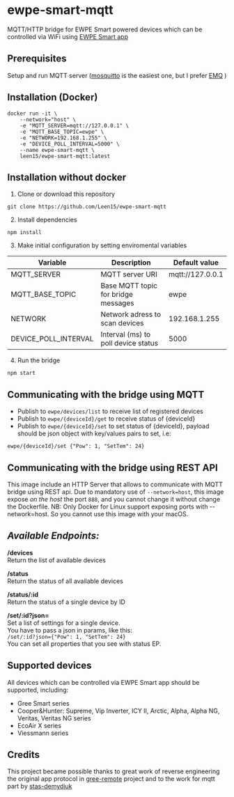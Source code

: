# ewpe-smart-mqtt
MQTT/HTTP bridge for EWPE Smart powered devices which can be controlled via WiFi using [EWPE Smart app](https://play.google.com/store/apps/details?id=com.gree.ewpesmart)

## Prerequisites

Setup and run MQTT server ([mosquitto](https://mosquitto.org/) is the easiest one, but I prefer [EMQ](https://www.emqx.io/) )


## Installation (Docker)

```
docker run -it \
    --network="host" \
    -e "MQTT_SERVER=mqtt://127.0.0.1" \
    -e "MQTT_BASE_TOPIC=ewpe" \
    -e "NETWORK=192.168.1.255" \
    -e "DEVICE_POLL_INTERVAL=5000" \
    --name ewpe-smart-mqtt \
    leen15/ewpe-smart-mqtt:latest
```

## Installation without docker

1. Clone or download this repository
```
git clone https://github.com/Leen15/ewpe-smart-mqtt
```
2. Install dependencies
```
npm install
```
3. Make initial configuration by setting enviromental variables

| Variable | Description | Default value |
| --- | --- | --- |
| MQTT_SERVER |MQTT server URI|mqtt://127.0.0.1|
| MQTT_BASE_TOPIC |Base MQTT topic for bridge messages|ewpe
| NETWORK |Network adress to scan devices|192.168.1.255
| DEVICE_POLL_INTERVAL |Interval (ms) to poll device status|5000

4. Run the bridge
```
npm start
```

## Communicating with the bridge using MQTT

- Publish to `ewpe/devices/list` to receive list of registered devices
- Publish to `ewpe/{deviceId}/get` to receive status of {deviceId}
- Publish to `ewpe/{deviceId}/set` to set status of {deviceId}, payload should be json object with key/values pairs to set, i.e:
```
ewpe/{deviceId}/set {"Pow": 1, "SetTem": 24}
```

## Communicating with the bridge using REST API
This image include an HTTP Server that allows to communicate with MQTT bridge using REST api.
Due to mandatory use of `--network=host`, this image expose _on the host_ the port `888`, and you cannot change it without change the Dockerfile.
NB: Only Docker for Linux support exposing ports with --network=host. So you cannot use this image with your macOS.

*Available Endpoints:*
--------------------
**/devices**  
Return the list of available devices

**/status**  
Return the status of all available devices

**/status/:id**  
Return the status of a single device by ID

**/set/:id?json=**  
Set a list of settings for a single device.  
You have to pass a json in params, like this:   
`/set/:id?json={"Pow": 1, "SetTem": 24}`  
You can set all properties that you see with status EP.

## Supported devices
All devices which can be controlled via EWPE Smart app should be supported, including:

- Gree Smart series
- Cooper&Hunter: Supreme, Vip Inverter, ICY II, Arctic, Alpha, Alpha NG, Veritas, Veritas NG series
- EcoAir X series
- Viessmann series

## Credits
This project became possible thanks to great work of reverse engineering the original app protocol in [gree-remote](https://github.com/tomikaa87/gree-remote) project and to the work for mqtt part by [stas-demydiuk](https://github.com/stas-demydiuk/ewpe-smart-mqtt)
